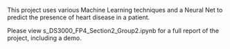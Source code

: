 This project uses various Machine Learning techniques and a Neural Net to predict the presence of heart disease in a patient.

Please view s_DS3000_FP4_Section2_Group2.ipynb for a full report of the project, including a demo.
